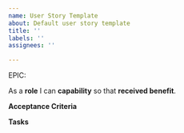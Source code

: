 ```yaml
---
name: User Story Template
about: Default user story template
title: ''
labels: ''
assignees: ''

---
```


EPIC: <epic>

As a **role** I can **capability** so that **received benefit**.

**Acceptance Criteria**



**Tasks**
